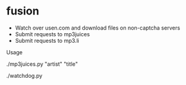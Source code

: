 fusion
======

* Watch over usen.com and download files on non-captcha servers
* Submit requests to mp3juices
* Submit requests to mp3.li

Usage

./mp3juices.py "artist" "title"

./watchdog.py
